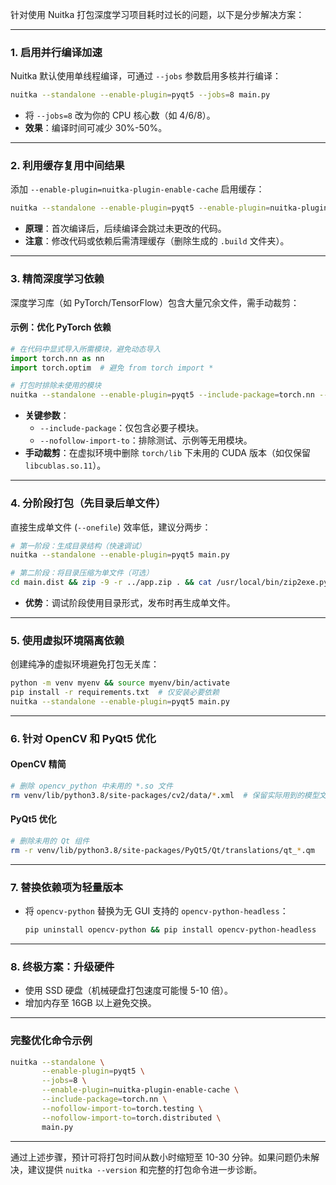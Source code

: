 针对使用 Nuitka 打包深度学习项目耗时过长的问题，以下是分步解决方案：

---

### **1. 启用并行编译加速**
Nuitka 默认使用单线程编译，可通过 `--jobs` 参数启用多核并行编译：
```bash
nuitka --standalone --enable-plugin=pyqt5 --jobs=8 main.py
```
- 将 `--jobs=8` 改为你的 CPU 核心数（如 4/6/8）。
- **效果**：编译时间可减少 30%-50%。

---

### **2. 利用缓存复用中间结果**
添加 `--enable-plugin=nuitka-plugin-enable-cache` 启用缓存：
```bash
nuitka --standalone --enable-plugin=pyqt5 --enable-plugin=nuitka-plugin-enable-cache main.py
```
- **原理**：首次编译后，后续编译会跳过未更改的代码。
- **注意**：修改代码或依赖后需清理缓存（删除生成的 `.build` 文件夹）。

---

### **3. 精简深度学习依赖**
深度学习库（如 PyTorch/TensorFlow）包含大量冗余文件，需手动裁剪：

#### **示例：优化 PyTorch 依赖**
```python
# 在代码中显式导入所需模块，避免动态导入
import torch.nn as nn
import torch.optim  # 避免 from torch import *
```
```bash
# 打包时排除未使用的模块
nuitka --standalone --enable-plugin=pyqt5 --include-package=torch.nn --nofollow-import-to=torch.testing main.py
```
- **关键参数**：
  - `--include-package`：仅包含必要子模块。
  - `--nofollow-import-to`：排除测试、示例等无用模块。
- **手动裁剪**：在虚拟环境中删除 `torch/lib` 下未用的 CUDA 版本（如仅保留 `libcublas.so.11`）。

---

### **4. 分阶段打包（先目录后单文件）**
直接生成单文件 (`--onefile`) 效率低，建议分两步：
```bash
# 第一阶段：生成目录结构（快速调试）
nuitka --standalone --enable-plugin=pyqt5 main.py

# 第二阶段：将目录压缩为单文件（可选）
cd main.dist && zip -9 -r ../app.zip . && cat /usr/local/bin/zip2exe.py app.zip > app.exe
```
- **优势**：调试阶段使用目录形式，发布时再生成单文件。

---

### **5. 使用虚拟环境隔离依赖**
创建纯净的虚拟环境避免打包无关库：
```bash
python -m venv myenv && source myenv/bin/activate
pip install -r requirements.txt  # 仅安装必要依赖
nuitka --standalone --enable-plugin=pyqt5 main.py
```

---

### **6. 针对 OpenCV 和 PyQt5 优化**
#### **OpenCV 精简**
```bash
# 删除 opencv_python 中未用的 *.so 文件
rm venv/lib/python3.8/site-packages/cv2/data/*.xml  # 保留实际用到的模型文件
```
#### **PyQt5 优化**
```bash
# 删除未用的 Qt 组件
rm -r venv/lib/python3.8/site-packages/PyQt5/Qt/translations/qt_*.qm
```

---

### **7. 替换依赖项为轻量版本**
- 将 `opencv-python` 替换为无 GUI 支持的 `opencv-python-headless`：
  ```bash
  pip uninstall opencv-python && pip install opencv-python-headless
  ```

---

### **8. 终极方案：升级硬件**
- 使用 SSD 硬盘（机械硬盘打包速度可能慢 5-10 倍）。
- 增加内存至 16GB 以上避免交换。

---

### **完整优化命令示例**
```bash
nuitka --standalone \
       --enable-plugin=pyqt5 \
       --jobs=8 \
       --enable-plugin=nuitka-plugin-enable-cache \
       --include-package=torch.nn \
       --nofollow-import-to=torch.testing \
       --nofollow-import-to=torch.distributed \
       main.py
```

---

通过上述步骤，预计可将打包时间从数小时缩短至 10-30 分钟。如果问题仍未解决，建议提供 `nuitka --version` 和完整的打包命令进一步诊断。
